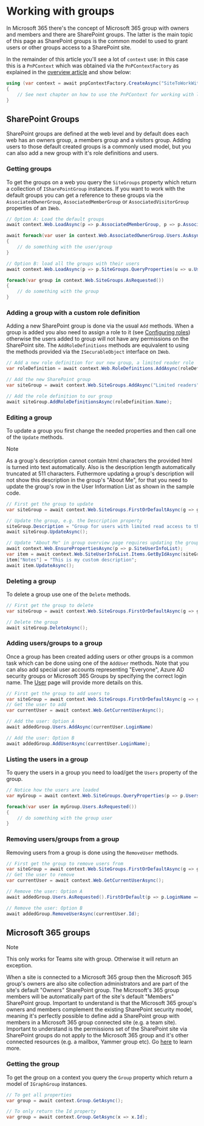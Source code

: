 # Working with groups

In Microsoft 365 there's the concept of Microsoft 365 group with owners and members and there are SharePoint groups. The latter is the main topic of this page as SharePoint groups is the common model to used to grant users or other groups access to a SharePoint site.

In the remainder of this article you'll see a lot of `context` use: in this case this is a `PnPContext` which was obtained via the `PnPContextFactory` as explained in the [overview article](readme.md) and show below:

```csharp
using (var context = await pnpContextFactory.CreateAsync("SiteToWorkWith"))
{
    // See next chapter on how to use the PnPContext for working with lists
}
```

## SharePoint Groups

SharePoint groups are defined at the web level and by default does each web has an owners group, a members group and a visitors group. Adding users to those default created groups is a commonly used model, but you can also add a new group with it's role definitions and users.

### Getting groups

To get the groups on a web you query the `SiteGroups` property which return a collection of `ISharePointGroup` instances. If you want to work with the default groups you can get a reference to these groups via the `AssociatedOwnerGroup`, `AssociatedMemberGroup` or `AssociatedVisitorGroup` properties of an `IWeb`.

```csharp
// Option A: Load the default groups
await context.Web.LoadAsync(p => p.AssociatedMemberGroup, p => p.AssociatedOwnerGroup, p => p.AssociatedVisitorGroup);

await foreach(var user in context.Web.AssociatedOwnerGroup.Users.AsAsyncEnumerable())
{
    // do something with the user/group
}

// Option B: load all the groups with their users
await context.Web.LoadAsync(p => p.SiteGroups.QueryProperties(u => u.Users));

foreach(var group in context.Web.SiteGroups.AsRequested())
{
    // do something with the group
}
```

### Adding a group with a custom role definition

Adding a new SharePoint group is done via the usual `Add` methods. When a group is added you also need to assign a role to it (see [Configuring roles](./security-intro.md#configuring-roles)) otherwise the users added to group will not have any permissions on the SharePoint site. The `AddRoleDefinitions` methods are equivalent to using the methods provided via the `ISecurableObject` interface on `IWeb`.

```csharp
// Add a new role definition for our new group, a limited reader role
var roleDefinition = await context.Web.RoleDefinitions.AddAsync(roleDefName, Model.SharePoint.RoleType.Reader, new Model.SharePoint.PermissionKind[] { Model.SharePoint.PermissionKind.Open });

// Add the new SharePoint group
var siteGroup = await context.Web.SiteGroups.AddAsync("Limited readers");

// Add the role definition to our group
await siteGroup.AddRoleDefinitionsAsync(roleDefinition.Name);
```

### Editing a group

To update a group you first change the needed properties and then call one of the `Update` methods.

> [!Note]
> As a group's description cannot contain html characters the provided html is turned into text automatically. Also is the description length automatically truncated at 511 characters. Futhermore updating a group's description will not show this description in the group's "About Me", for that you need to update the group's row in the User Information List as shown in the sample code.

```csharp
// First get the group to update
var siteGroup = await context.Web.SiteGroups.FirstOrDefaultAsync(g => g.Title == "Limited readers");

// Update the group, e.g. the Description property
siteGroup.Description = "Group for users with limited read access to this site";
await siteGroup.UpdateAsync();

// Update "About Me" in group overview page requires updating the group row in the user information list
await context.Web.EnsurePropertiesAsync(p => p.SiteUserInfoList);
var item = await context.Web.SiteUserInfoList.Items.GetByIdAsync(siteGroup.Id);
item["Notes"] = "This is my custom description";
await item.UpdateAsync();
```

### Deleting a group

To delete a group use one of the `Delete` methods.

```csharp
// First get the group to delete
var siteGroup = await context.Web.SiteGroups.FirstOrDefaultAsync(g => g.Title == "Limited readers");

// Delete the group
await siteGroup.DeleteAsync();
```

### Adding users/groups to a group

Once a group has been created adding users or other groups is a common task which can be done using one of the `AddUser` methods. Note that you can also add special user accounts representing "Everyone", Azure AD security groups or Microsoft 365 Groups by specifying the correct login name. The [User](security-users.md) page will provide more details on this.

```csharp
// First get the group to add users to
var siteGroup = await context.Web.SiteGroups.FirstOrDefaultAsync(g => g.Title == "Limited readers");
// Get the user to add
var currentUser = await context.Web.GetCurrentUserAsync();

// Add the user: Option A
await addedGroup.Users.AddAsync(currentUser.LoginName)

// Add the user: Option B
await addedGroup.AddUserAsync(currentUser.LoginName);
```

### Listing the users in a group

To query the users in a group you need to load/get the `Users` property of the group.

```csharp
// Notice how the users are loaded
var myGroup = await context.Web.SiteGroups.QueryProperties(p => p.Users).FirstOrDefaultAsync(g => g.Title == "Limited readers");

foreach(var user in myGroup.Users.AsRequested())
{
    // do something with the group user
}
```

### Removing users/groups from a group

Removing users from a group is done using the `RemoveUser` methods.

```csharp
// First get the group to remove users from
var siteGroup = await context.Web.SiteGroups.FirstOrDefaultAsync(g => g.Title == "Limited readers");
// Get the user to remove
var currentUser = await context.Web.GetCurrentUserAsync();

// Remove the user: Option A
await addedGroup.Users.AsRequested().FirstOrDefault(p => p.LoginName == currentUser.LoginName).DeleteAsync();

// Remove the user: Option B
await addedGroup.RemoveUserAsync(currentUser.Id);
```

## Microsoft 365 groups

> [!Note]
> This only works for Teams site with group. Otherwise it will return an exception.

When a site is connected to a Microsoft 365 group then the Microsoft 365 group's owners are also site collection administrators and are part of the site's default "Owners" SharePoint group. The Microsoft's 365 group members will be automatically part of the site's default "Members" SharePoint group. Important to understand is that the Microsoft 365 group's owners and members complement the existing SharePoint security model, meaning it's perfectly possible to define add a SharePoint group with members in a Microsoft 365 group connected site (e.g. a team site). Important to understand is the permissions set of the SharePoint site via SharePoint groups do not apply to the Microsoft 365 group and it's other connected resources (e.g. a mailbox, Yammer group etc). Go [here](https://docs.microsoft.com/en-us/sharepoint/dev/transform/modernize-connect-to-office365-group) to learn more.

### Getting the group

To get the group on a context you query the `Group` property which return a model of `IGraphGroup` instances.

```csharp
// To get all properties
var group = await context.Group.GetAsync();

// To only return the Id property
var group = await context.Group.GetAsync(x => x.Id);
```

